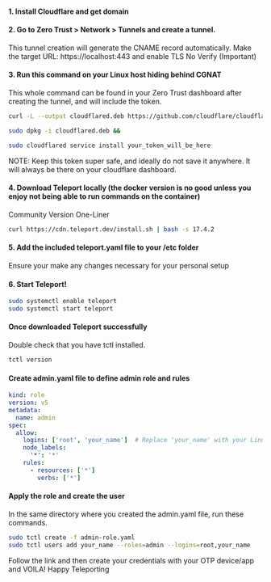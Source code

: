 #### 1. Install Cloudflare and get domain
#### 2. Go to Zero Trust > Network > Tunnels and create a tunnel. 
This tunnel creation will generate the CNAME record automatically. 
Make the target URL: https://localhost:443 and enable TLS No Verify (Important)
#### 3. Run this command on your Linux host hiding behind CGNAT
This whole command can be found in your Zero Trust dashboard after creating the tunnel, and will include the token.
```bash
curl -L --output cloudflared.deb https://github.com/cloudflare/cloudflared/releases/latest/download/cloudflared-linux-amd64.deb && 

sudo dpkg -i cloudflared.deb && 

sudo cloudflared service install your_token_will_be_here
```
NOTE: Keep this token super safe, and ideally do not save it anywhere. It will always be there on your cloudflare dashboard.

#### 4. Download Teleport locally (the docker version is no good unless you enjoy not being able to run commands on the container)
Community Version One-Liner
```bash
curl https://cdn.teleport.dev/install.sh | bash -s 17.4.2
```
#### 5. Add the included teleport.yaml file to your /etc folder 
Ensure your make any changes necessary for your personal setup

#### 6. Start Teleport!
```bash
sudo systemctl enable teleport
sudo systemctl start teleport
```

#### Once downloaded Teleport successfully
Double check that you have tctl installed.
```bash
tctl version
```
#### Create admin.yaml file to define admin role and rules
```yaml
kind: role
version: v5
metadata:
  name: admin
spec:
  allow:
    logins: ['root', 'your_name']  # Replace 'your_name' with your Linux username or something
    node_labels:
      '*': '*'
    rules:
      - resources: ['*']
        verbs: ['*']
```
#### Apply the role and create the user
In the same directory where you created the admin.yaml file, run these commands.
```bash
sudo tctl create -f admin-role.yaml
sudo tctl users add your_name --roles=admin --logins=root,your_name
```
Follow the link and then create your credentials with your OTP device/app and
VOILA! 
Happy Teleporting
